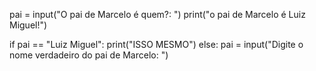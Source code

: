 pai = input("O pai de Marcelo é quem?: ")
print("o pai de Marcelo é Luiz Miguel!")

if pai == "Luiz Miguel":
  print("ISSO MESMO")
else:
  pai = input("Digite o nome verdadeiro do pai de Marcelo: ")
